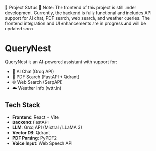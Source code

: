 📢 Project Status
🚧 Note: The frontend of this project is still under development. Currently, the backend is fully functional and includes API support for AI chat, PDF search, web search, and weather queries. The frontend integration and UI enhancements are in progress and will be updated soon.


# QueryNest

QueryNest is an AI-powered assistant with support for:
- 💬 AI Chat (Groq API)
- 📄 PDF Search (FastAPI + Qdrant)
- 🌐 Web Search (SerpAPI)
- ☁️ Weather Info (wttr.in)

## Tech Stack

- **Frontend**: React + Vite
- **Backend**: FastAPI
- **LLM**: Groq API (Mixtral / LLaMA 3)
- **Vector DB**: Qdrant
- **PDF Parsing**: PyPDF2
- **Voice Input**: Web Speech API


